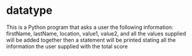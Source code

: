 # datatype
This is a Python program that asks a user the following information:
firstName, lastName, location, value1, value2, and all the values supplied will be added together
then a statement will be printed stating all the information the user supplied with the total score
